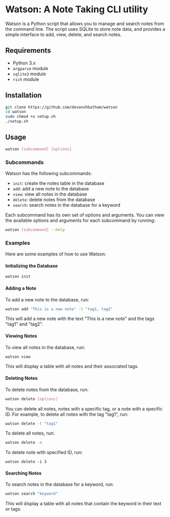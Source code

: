 # Watson: A Note Taking CLI utility

Watson is a Python script that allows you to manage and search notes from the command line. The script uses SQLite to store note data, and provides a simple interface to add, view, delete, and search notes.

## Requirements

- Python 3.x
- `argparse` module
- `sqlite3` module
- `rich` module


## Installation

```bash
git clone https://github.com/devanshbatham/watson
cd watson
sudo chmod +x setup.sh
./setup.sh
```


## Usage

```bash
watson [subcommand] [options]
```

### Subcommands

Watson has the following subcommands:

- `init`: create the notes table in the database
- `add`: add a new note to the database
- `view`: view all notes in the database
- `delete`: delete notes from the database
- `search`: search notes in the database for a keyword


Each subcommand has its own set of options and arguments. You can view the available options and arguments for each subcommand by running:


```bash
watson [subcommand] --help
```

### Examples

Here are some examples of how to use Watson:

#### Initializing the Database

```bash
watson init
```

#### Adding a Note

To add a new note to the database, run:


```bash
watson add "This is a new note" -t "tag1, tag2"
```


This will add a new note with the text "This is a new note" and the tags "tag1" and "tag2".


#### Viewing Notes

To view all notes in the database, run:


```bash
watson view
```

This will display a table with all notes and their associated tags.


#### Deleting Notes

To delete notes from the database, run:


```bash
watson delete [options]
```

You can delete all notes, notes with a specific tag, or a note with a specific ID. For example, to delete all notes with the tag "tag1", run:


```bash
watson delete -t "tag1"
```


To delete all notes, run:

```bash
watson delete -a
```

To delete note with specified ID, run:

```
watson delete -i 3
```

#### Searching Notes

To search notes in the database for a keyword, run:


```bash
watson search "keyword"
```

This will display a table with all notes that contain the keyword in their text or tags.